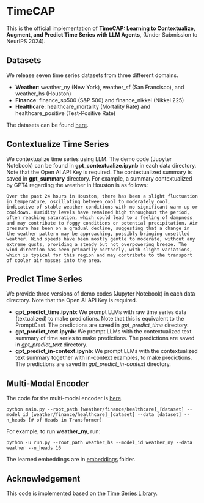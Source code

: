 # TimeCAP
This is the official implementation of **TimeCAP: Learning to Contextualize, Augment, and Predict Time Series with LLM Agents**, (Under Submission to NeurIPS 2024).

## Datasets
We release seven time series datasets from three different domains.

- **Weather**: weather_ny (New York), weather_sf (San Francisco), and weather_hs (Houston)
- **Finance**: finance_sp500 (S&P 500) and finance_nikkei (Nikkei 225)
- **Healthcare**: healthcare_mortality (Mortality Rate) and healthcare_positive (Test-Positive Rate)

The datasets can be found [here](dataset).

## Contextualize Time Series
We contextualize time series using LLM. The demo code (Jupyter Notebook) can be found in **gpt_contextualize.ipynb** in each data directory.
Note that the Open AI API Key is required. The contextualized summary is saved in **gpt_summary** directory.
For example, a summary contextualized by GPT4 regarding the weather in Houston is as follows:

```
Over the past 24 hours in Houston, there has been a slight fluctuation in temperature, oscillating between cool to moderately cool, indicative of stable weather conditions with no significant warm-up or cooldown. Humidity levels have remained high throughout the period, often reaching saturation, which could lead to a feeling of dampness and may contribute to foggy conditions or potential precipitation. Air pressure has been on a gradual decline, suggesting that a change in the weather pattern may be approaching, possibly bringing unsettled weather. Wind speeds have been mostly gentle to moderate, without any extreme gusts, providing a steady but not overpowering breeze. The wind direction has been primarily northerly, with slight variations, which is typical for this region and may contribute to the transport of cooler air masses into the area.
```

## Predict Time Series
We provide three versions of demo codes (Jupyter Notebook) in each data directory. Note that the Open AI API Key is required.

- **gpt_predict_time.ipynb**: We prompt LLMs with raw time series data (textualized) to make predictions. Note that this is equivalent to the PromptCast. The predictions are saved in *gpt_predict_time* directory.
- **gpt_predict_text.ipynb**: We prompt LLMs with the contextualized text summary of time series to make predictions. The predictions are saved in *gpt_predict_text* directory.
- **gpt_predict_in-context.ipynb**: We prompt LLMs with the contextualized text summary together with in-context examples, to make predictions. The predictions are saved in *gpt_predict_in-context* directory.


## Multi-Modal Encoder
The code for the multi-modal encoder is [here](encoder).

`python main.py --root_path [weather/finance/healthcare]_[dataset] --model_id [weather/finance/healthcare]_[dataset] --data [dataset] --n_heads [# of Heads in Transformer]`

For example, to run **weather_ny**, run:

`python -u run.py --root_path weather_hs --model_id weather_ny --data weather --n_heads 16`

The learned embeddings are in [embeddings](encoder/embeddings) folder.


## Acknowledgement
This code is implemented based on the [Time Series Library](https://github.com/thuml/Time-Series-Library).
